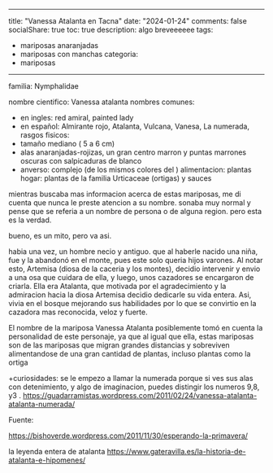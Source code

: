 
---
title: "Vanessa Atalanta en Tacna"
date: "2024-01-24"
comments: false
socialShare: true
toc: true
description: algo breveeeeee
tags:
  - mariposas anaranjadas
  - mariposas con manchas
categoria:
  - mariposas
---


familia: Nymphalidae

nombre cientifico: Vanessa atalanta
nombres comunes: 
- en ingles: red amiral, painted lady
- en español: Almirante rojo, Atalanta, Vulcana, Vanesa, La numerada,
rasgos fisicos:
- tamaño mediano ( 5 a 6 cm)
- alas anaranjadas-rojizas, un gran centro marron y puntas marrones oscuras con salpicaduras de blanco
- anverso: complejo (de los mismos colores del )
alimentacion:
plantas hogar: plantas de la familia Urticaceae (ortigas) y sauces



mientras buscaba mas informacion acerca de estas mariposas, me di cuenta que nunca le preste atencion a su nombre. sonaba muy normal y pense que se referia a un nombre de persona o de alguna region. pero esta es la verdad.

bueno, es un mito, pero va asi.

habia una vez, un hombre necio y antiguo. que al haberle nacido una niña, fue y la abandonó en el monte, pues este solo queria hijos varones.
Al notar esto, Artemisa (diosa de la caceria y los montes), decidio intervenir y envio a una osa que cuidara de ella, y luego, unos cazadores se encargaron de criarla.
Ella era Atalanta, que motivada por el agradecimiento y la admiracion hacia la diosa Artemisa decidio dedicarle su vida entera. Asi, vivia en el bosque mejorando sus habilidades por lo que se convirtio en la cazadora mas reconocida, veloz y fuerte.

El nombre de la mariposa Vanessa Atalanta posiblemente tomó en cuenta la personalidad de este personaje, ya que al igual que ella, estas mariposas son de las mariposas que migran grandes distancias y sobreviven alimentandose de una gran cantidad de plantas, incluso plantas como la ortiga




+curiosidades: se le empezo a llamar la numerada porque si ves sus alas con detenimiento, y algo de imaginacion, puedes distingir los numeros 9,8, y3 . https://guadarramistas.wordpress.com/2011/02/24/vanessa-atalanta-atalanta-numerada/


Fuente:

https://bishoverde.wordpress.com/2011/11/30/esperando-la-primavera/

la leyenda entera de atalanta https://www.gateravilla.es/la-historia-de-atalanta-e-hipomenes/
